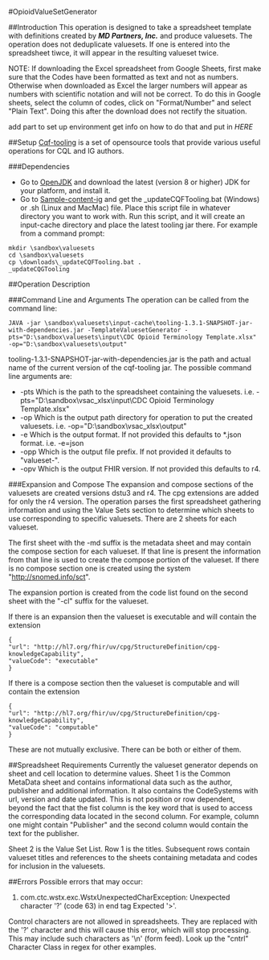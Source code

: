 #OpioidValueSetGenerator

##Introduction
This operation is designed to take a spreadsheet template with definitions created by **_MD Partners, Inc._** and produce valuesets. The operation does not deduplicate valuesets. If one is entered into the spreadsheet tiwce, it will appear in the resulting valueset twice.

NOTE: If downloading the Excel spreadsheet from Google Sheets, first make sure that the Codes have been formatted as text and not as numbers. Otherwise when downloaded as Excel the larger numbers will appear as numbers with scientific notation and will not be correct.  To do this in Google sheets, select the column of codes, click on "Format/Number" and select "Plain Text". Doing this after the download does not rectify the situation.   

add part to set up environment get info on how to do that and put in *HERE*

##Setup
[Cqf-tooling](https://github.com/cqframework/cqf-tooling.git) is a set of opensource tools that provide various useful operations for CQL and IG authors.

###Dependencies
* Go to [OpenJDK](https://adoptopenjdk.net) and download the latest (version 8 or higher) JDK for your platform, and install it.
* Go to [Sample-content-ig](https://github.com/cqframework/sample-content-ig.git) and get the _updateCQFTooling.bat (Windows) or .sh (Linux and MacMac) file. Place this script file in whatever directory you want to work with. Run this script, and it will create an input-cache directory and place the latest tooling jar there. For example from a command prompt:
```
mkdir \sandbox\valuesets
cd \sandbox\valuesets
cp \downloads\_updateCQFTooling.bat .
_updateCQGTooling

```


##Operation Description

###Command Line and Arguments 
The operation can be called from the command line:
```
JAVA -jar \sandbox\valuesets\input-cache\tooling-1.3.1-SNAPSHOT-jar-with-dependencies.jar -TemplateValuesetGenerator -pts="D:\sandbox\valuesets\input\CDC Opioid Terminology Template.xlsx" -op="D:\sandbox\valuesets\output"
```
tooling-1.3.1-SNAPSHOT-jar-with-dependencies.jar is the path and actual name of the current version of the cqf-tooling jar. The possible command line arguments are:

* -pts Which is the path to the spreadsheet containing the valuesets. i.e. -pts="D:\sandbox\vsac_xlsx\input\CDC Opioid Terminology Template.xlsx"
* -op Which is the output path directory for operation to put the created valuesets. i.e. -op="D:\sandbox\vsac_xlsx\output"
* -e Which is the output format. If not provided this defaults to *.json format. i.e. -e=json
* -opp Which is the output file prefix. If not provided it defaults to "valueset-".
* -opv Which is the output FHIR version. If not provided this defaults to r4.

###Expansion and Compose
The expansion and compose sections of the valuesets are created versions dstu3 and r4. The cpg extensions are added for only the r4 version. The operation parses the first spreadsheet gathering information and using the Value Sets section to determine which sheets to use corresponding to specific valuesets. There are 2 sheets for each valueset.

The first sheet with the -md suffix is the metadata sheet and may contain the compose section for each valueset. If that line is present the information from that line is used to create the compose portion  of the valueset. If there is no compose section one is created using the system "http://snomed.info/sct". 

The expansion portion is created from the code list found on the second sheet with the "-cl" suffix for the valueset.

If there is an expansion then the valueset is executable and will contain the extension 
```
{
"url": "http://hl7.org/fhir/uv/cpg/StructureDefinition/cpg-knowledgeCapability",
"valueCode": "executable"
}
```

If there is a compose section then the valueset is computable and will contain the extension 
```
{
"url": "http://hl7.org/fhir/uv/cpg/StructureDefinition/cpg-knowledgeCapability",
"valueCode": "computable"
}
```

These are not mutually exclusive. There can be both or either of them.

##Spreadsheet Requirements
Currently the valueset generator depends on sheet and cell location to determine values.
Sheet 1 is the Common MetaData sheet and contains informational data such as the author, publisher and additional information. It also contains the CodeSystems with url, version and date updated. This is not position or row dependent, beyond the fact that the fist column is the key word that is used to access the corresponding data located in the second column. For example, column one might contain "Publisher" and the second column would contain the text for the publisher. 

Sheet 2 is the Value Set List. Row 1 is the titles. Subsequent rows contain valueset titles and references to the sheets containing metadata and codes for inclusion in the valuesets. 


##Errors
Possible errors that may occur:
1. com.ctc.wstx.exc.WstxUnexpectedCharException: Unexpected character '?' (code 63) in end tag Expected '>'.
    
Control characters are not allowed in spreadsheets. They are replaced with the '?' character and this will cause this error, which will stop processing. This may include such characters as '\n' (form feed). Look up the "cntrl" Character Class in regex for other examples.  